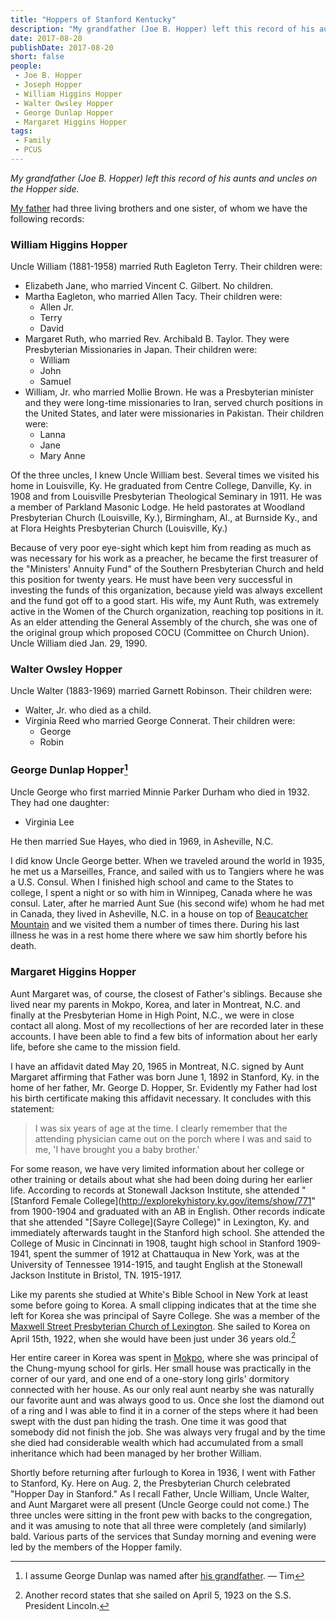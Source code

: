 ```yaml
---
title: "Hoppers of Stanford Kentucky"
description: "My grandfather (Joe B. Hopper) left this record of his aunts and uncles on the Hopper side."
date: 2017-08-20
publishDate: 2017-08-20
short: false
people:
 - Joe B. Hopper
 - Joseph Hopper
 - William Higgins Hopper
 - Walter Owsley Hopper
 - George Dunlap Hopper
 - Margaret Higgins Hopper
tags:
 - Family
 - PCUS
---
```


_My grandfather (Joe B. Hopper) left this record of his aunts and uncles on the Hopper side._

[My father](https://ulsterworldly.com/people/joseph-hopper/) had three living brothers and one sister, of whom we have the following records:

### William Higgins Hopper

Uncle William (1881-1958) married Ruth Eagleton Terry. Their children were:

* Elizabeth Jane, who married Vincent C. Gilbert. No children.
* Martha Eagleton, who married Allen Tacy. Their children were:
    *  Allen Jr.
    *  Terry
    *  David
*  Margaret Ruth, who married Rev. Archibald B. Taylor. They were Presbyterian Missionaries in Japan. Their children were:
    + William
    + John
    + Samuel
* William, Jr. who married Mollie Brown. He was a Presbyterian minister and they were long-time missionaries to Iran, served church positions in the United States, and later were missionaries in Pakistan. Their children were:
    + Lanna
    + Jane
    + Mary Anne

Of the three uncles, I knew Uncle William best. Several times we visited his home in Louisville, Ky. He graduated from Centre College, Danville, Ky. in 1908 and from Louisville Presbyterian Theological Seminary in 1911. He was a member of Parkland Masonic Lodge. He held pastorates at Woodland Presbyterian Church (Louisville, Ky.), Birmingham, Al., at Burnside Ky., and at Flora Heights Presbyterian Church (Louisville, Ky.)

Because of very poor eye-sight which kept him from reading as much as was necessary for his work as a preacher, he became the first treasurer of the "Ministers' Annuity Fund" of the Southern Presbyterian Church and held this position for twenty years. He must have been very successful in investing the funds of this organization, because yield was always excellent and the fund got off to a good start. His wife, my Aunt Ruth, was extremely active in the Women of the Church organization, reaching top positions in it. As an elder attending the General Assembly of the church, she was one of the original group which proposed COCU (Committee on Church Union). Uncle William died Jan. 29, 1990.

### Walter Owsley Hopper

Uncle Walter (1883-1969) married Garnett Robinson. Their children were:

* Walter, Jr. who died as a child.
* Virginia Reed who married George Connerat. Their children were:
    * George
    * Robin

### George Dunlap Hopper[^georgedunlap]

Uncle George who first married Minnie Parker Durham who died in 1932. They had one daughter:

* Virginia Lee

He then married Sue Hayes, who died in 1969, in Asheville, N.C.

I did know Uncle George better. When we traveled around the world in 1935, he met us a Marseilles, France, and sailed with us to Tangiers where he was a U.S. Consul. When I finished high school and came to the States to college, I spent a night or so with him in Winnipeg, Canada where he was consul. Later, after he married Aunt Sue (his second wife) whom he had met in Canada, they lived in Asheville, N.C. in a house on top of [Beaucatcher Mountain](https://en.wikipedia.org/wiki/Beaucatcher_Mountain) and we visited them a number of times there. During his last illness he was in a rest home there where we saw him shortly before his death.

### Margaret Higgins Hopper

Aunt Margaret was, of course, the closest of Father's siblings. Because she lived near my parents in Mokpo, Korea, and later in Montreat, N.C. and finally at the Presbyterian Home in High Point, N.C., we were in close contact all along. Most of my recollections of her are recorded later in these accounts. I have been able to find a few bits of information about her early life, before she came to the mission field.

I have an affidavit dated May 20, 1965 in Montreat, N.C. signed by Aunt Margaret affirming that Father was born June 1, 1892 in Stanford, Ky. in the home of her father, Mr. George D. Hopper, Sr. Evidently my Father had lost his birth certificate making this affidavit necessary. It concludes with this statement:

> I was six years of age at the time. I clearly remember that the
attending physician came out on the porch where I was and said to me, 'I
have brought you a baby brother.'

For some reason, we have very limited information about her college or other training or details about what she had been doing during her earlier life. According to records at Stonewall Jackson Institute, she attended "[Stanford Female College](http://explorekyhistory.ky.gov/items/show/771" from 1900-1904 and graduated with an AB in English. Other records indicate that she attended "[Sayre College](Sayre College)" in Lexington, Ky. and immediately afterwards taught in the Stanford high school. She attended the College of Music in Cincinnati in 1908, taught high school in Stanford 1909-1941, spent the summer of 1912 at Chattauqua in New York, was at the University of Tennessee 1914-1915, and taught English at the Stonewall Jackson Institute in Bristol, TN. 1915-1917.

Like my parents she studied at White's Bible School in New York at least some before going to Korea. A small clipping indicates that at the time she left for Korea she was principal of Sayre College. She was a member of the [Maxwell Street Presbyterian Church of Lexington](http://www.maxpres.org/). She sailed to Korea on April 15th, 1922, when she would have been just under 36 years old.[^sslincoln]

Her entire career in Korea was spent in [Mokpo](https://en.wikipedia.org/wiki/Mokpo "Mokpo - Wikipedia"), where she was principal of the Chung-myung school for girls. Her small house was practically in the corner of our yard, and one end of a one-story long girls' dormitory connected with her house. As our only real aunt nearby she was naturally our favorite aunt and was always good to us. Once she lost the diamond out of a ring and I was able to find it in a corner of the steps where it had been swept with the dust pan hiding the trash. One time it was good that somebody did not finish the job. She was always very frugal and by the time she died had considerable wealth which had accumulated from a small inheritance which had been managed by her brother William.

Shortly before returning after furlough to Korea in 1936, I went with Father to
Stanford, Ky. Here on Aug. 2, the Presbyterian Church celebrated "Hopper Day in Stanford." As I recall Father, Uncle William, Uncle Walter, and Aunt Margaret were all present (Uncle George could not come.) The three uncles were sitting in the front pew with backs to the congregation, and it was amusing to note that all three were completely (and similarly) bald. Various parts of the services that Sunday morning and evening were led by the members of the Hopper family.

[^sslincoln]: Another record states that she sailed on April 5, 1923 on the S.S. President Lincoln.
[^georgedunlap]: I assume George Dunlap was named after [his grandfather](https://ulsterworldly.com/post/dunlap-family/). — Tim